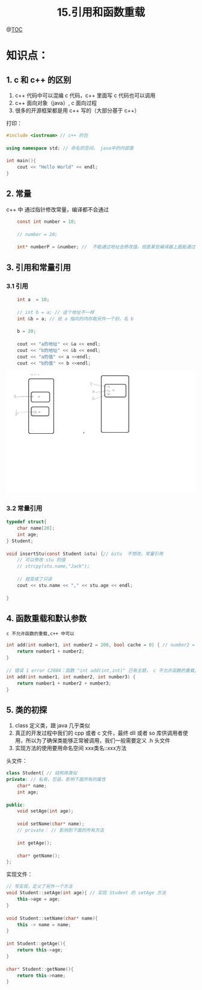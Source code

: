 # <center>15.引用和函数重载<center>
@[TOC](C++基础)

# 知识点：

## 1. c 和 c++ 的区别

1. c++ 代码中可以混编 c 代码，c++ 里面写 c 代码也可以调用
2. c++ 面向对象（java）, c 面向过程
3. 很多的开源框架都是用 c++ 写的（大部分基于 c++）

打印：

```c++
#include <iostream> // c++ 的包

using namespace std; // 命名的空间， java中的内部类

int main(){
    cout << "Hello World" << endl;
}
```

## 2. 常量

c++ 中 通过指针修改常量，编译都不会通过

```c
    const int number = 10;

    // number = 20;

    int* numberP = &number; //  不能通过地址去修改值，但是某些编译器上面能通过，但是也不能修改值。
```
## 3. 引用和常量引用

### 3.1 引用

```c
    int a  = 10;

    // int b = a; // 这个地址不一样
    int &b = a; // 给 a 指向的内存取另外一个别，名 b

    b = 20;

    cout << "a的地址" << &a << endl;
    cout << "b的地址" << &b << endl;
    cout << "a的值" << a <<endl;
    cout << "b的值" << b <<endl;
```

![](../pic/15引用实例.png)

### 3.2 常量引用

```c
typedef struct{
    char name[20];
    int age;
} Student;

void insertStu(const Student &stu) {// &stu  不想改，常量引用
    // 可以修改 stu 的值
    // strcpy(stu.name,"Jack");

    // 就变成了只读
    cout << stu.name << "," << stu.age << endl;

}
```


## 4. 函数重载和默认参数

 `c 不允许函数的重载,c++ 中可以`

```c++
int add(int number1, int number2 = 200, bool cache = 0) { // number2 = 200 默认的参数 kotlin 很像
    return number1 + number2;
}

// 错误 1 error C2084：函数 "int add(int,int)" 已有主题， c 不允许函数的重载,c++ 中可以
int add(int number1, int number2, int number3) {
    return number1 + number2 + number3;
}
```

## 5. 类的初探

1. class 定义类，跟 java 几乎类似
2. 真正的开发过程中我们的 cpp 或者 c 文件，最终 dll 或者 so 库供调用者使用，所以为了确保类能够正常被调用，我们一般需要定义 .h 头文件
3. 实现方法的使用要用命名空间  xxx类名::xxx方法

头文件：

```c++
class Student{ // 结构体类似
private: // 私有，包装，影响下面所有的属性
    char* name;
    int age;

public:
    void setAge(int age);

    void setName(char* name);
    // private： // 影响到下面的所有方法

    int getAge();

    char* getName();
};
```

实现文件：

```c++
// 写实现，定义了另外一个方法
void Student::setAge(int age){ // 实现 Student 的 setAge 方法
    this->age = age;
}

void Student::setName(char* name){
    this -> name = name;
}

int Student::getAge(){
    return this->age;
}

char* Student::getName(){
    return this->name;
}
```












